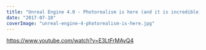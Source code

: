 ```yaml
---
title: "Unreal Engine 4.0 - Photorealism is here (and it is incredible) 🎥"
date: "2017-07-18"
coverImage: "unreal-engine-4-photorealism-is-here.jpg"
---
```


https://www.youtube.com/watch?v=E3LtFrMAvQ4
